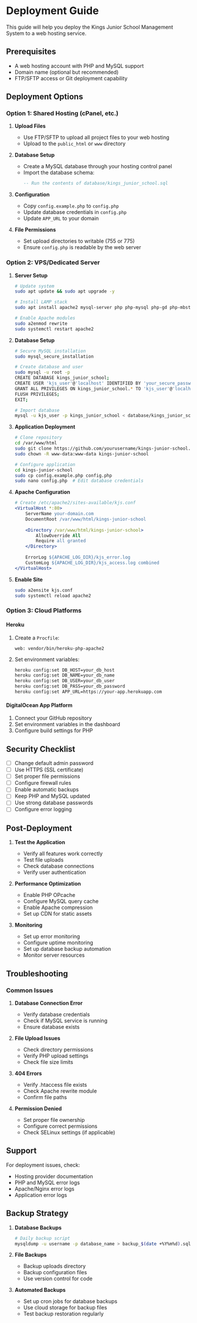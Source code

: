 # Deployment Guide

This guide will help you deploy the Kings Junior School Management System to a web hosting service.

## Prerequisites

- A web hosting account with PHP and MySQL support
- Domain name (optional but recommended)
- FTP/SFTP access or Git deployment capability

## Deployment Options

### Option 1: Shared Hosting (cPanel, etc.)

1. **Upload Files**
   - Use FTP/SFTP to upload all project files to your web hosting
   - Upload to the `public_html` or `www` directory

2. **Database Setup**
   - Create a MySQL database through your hosting control panel
   - Import the database schema:
     ```sql
     -- Run the contents of database/kings_junior_school.sql
     ```

3. **Configuration**
   - Copy `config.example.php` to `config.php`
   - Update database credentials in `config.php`
   - Update `APP_URL` to your domain

4. **File Permissions**
   - Set upload directories to writable (755 or 775)
   - Ensure `config.php` is readable by the web server

### Option 2: VPS/Dedicated Server

1. **Server Setup**
   ```bash
   # Update system
   sudo apt update && sudo apt upgrade -y
   
   # Install LAMP stack
   sudo apt install apache2 mysql-server php php-mysql php-gd php-mbstring
   
   # Enable Apache modules
   sudo a2enmod rewrite
   sudo systemctl restart apache2
   ```

2. **Database Setup**
   ```bash
   # Secure MySQL installation
   sudo mysql_secure_installation
   
   # Create database and user
   sudo mysql -u root -p
   CREATE DATABASE kings_junior_school;
   CREATE USER 'kjs_user'@'localhost' IDENTIFIED BY 'your_secure_password';
   GRANT ALL PRIVILEGES ON kings_junior_school.* TO 'kjs_user'@'localhost';
   FLUSH PRIVILEGES;
   EXIT;
   
   # Import database
   mysql -u kjs_user -p kings_junior_school < database/kings_junior_school.sql
   ```

3. **Application Deployment**
   ```bash
   # Clone repository
   cd /var/www/html
   sudo git clone https://github.com/yourusername/kings-junior-school.git
   sudo chown -R www-data:www-data kings-junior-school
   
   # Configure application
   cd kings-junior-school
   sudo cp config.example.php config.php
   sudo nano config.php  # Edit database credentials
   ```

4. **Apache Configuration**
   ```apache
   # Create /etc/apache2/sites-available/kjs.conf
   <VirtualHost *:80>
       ServerName your-domain.com
       DocumentRoot /var/www/html/kings-junior-school
       
       <Directory /var/www/html/kings-junior-school>
           AllowOverride All
           Require all granted
       </Directory>
       
       ErrorLog ${APACHE_LOG_DIR}/kjs_error.log
       CustomLog ${APACHE_LOG_DIR}/kjs_access.log combined
   </VirtualHost>
   ```

5. **Enable Site**
   ```bash
   sudo a2ensite kjs.conf
   sudo systemctl reload apache2
   ```

### Option 3: Cloud Platforms

#### Heroku
1. Create a `Procfile`:
   ```
   web: vendor/bin/heroku-php-apache2
   ```

2. Set environment variables:
   ```bash
   heroku config:set DB_HOST=your_db_host
   heroku config:set DB_NAME=your_db_name
   heroku config:set DB_USER=your_db_user
   heroku config:set DB_PASS=your_db_password
   heroku config:set APP_URL=https://your-app.herokuapp.com
   ```

#### DigitalOcean App Platform
1. Connect your GitHub repository
2. Set environment variables in the dashboard
3. Configure build settings for PHP

## Security Checklist

- [ ] Change default admin password
- [ ] Use HTTPS (SSL certificate)
- [ ] Set proper file permissions
- [ ] Configure firewall rules
- [ ] Enable automatic backups
- [ ] Keep PHP and MySQL updated
- [ ] Use strong database passwords
- [ ] Configure error logging

## Post-Deployment

1. **Test the Application**
   - Verify all features work correctly
   - Test file uploads
   - Check database connections
   - Verify user authentication

2. **Performance Optimization**
   - Enable PHP OPcache
   - Configure MySQL query cache
   - Enable Apache compression
   - Set up CDN for static assets

3. **Monitoring**
   - Set up error monitoring
   - Configure uptime monitoring
   - Set up database backup automation
   - Monitor server resources

## Troubleshooting

### Common Issues

1. **Database Connection Error**
   - Verify database credentials
   - Check if MySQL service is running
   - Ensure database exists

2. **File Upload Issues**
   - Check directory permissions
   - Verify PHP upload settings
   - Check file size limits

3. **404 Errors**
   - Verify .htaccess file exists
   - Check Apache rewrite module
   - Confirm file paths

4. **Permission Denied**
   - Set proper file ownership
   - Configure correct permissions
   - Check SELinux settings (if applicable)

## Support

For deployment issues, check:
- Hosting provider documentation
- PHP and MySQL error logs
- Apache/Nginx error logs
- Application error logs

## Backup Strategy

1. **Database Backups**
   ```bash
   # Daily backup script
   mysqldump -u username -p database_name > backup_$(date +%Y%m%d).sql
   ```

2. **File Backups**
   - Backup uploads directory
   - Backup configuration files
   - Use version control for code

3. **Automated Backups**
   - Set up cron jobs for database backups
   - Use cloud storage for backup files
   - Test backup restoration regularly 